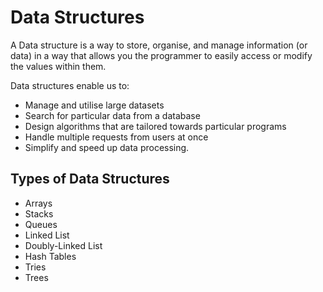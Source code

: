 # Data Structures

A Data structure is a way to store, organise, and manage information (or data) in a way that allows you the programmer to easily access or modify the values within them.

Data structures enable us to:

- Manage and utilise large datasets
- Search for particular data from a database
- Design algorithms that are tailored towards particular programs
- Handle multiple requests from users at once
- Simplify and speed up data processing.

## Types of Data Structures <!-- {docsify-ignore} -->

- Arrays
- Stacks
- Queues
- Linked List
- Doubly-Linked List
- Hash Tables
- Tries
- Trees
